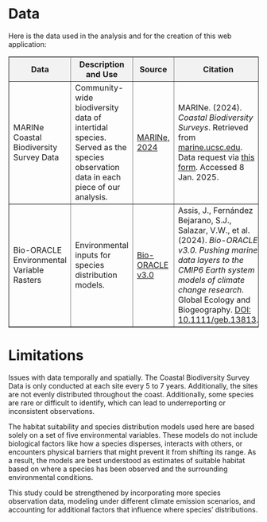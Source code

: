 # Data

Here is the data used in the analysis and for the creation of this web application: 

<table style="width:100%; border-collapse: collapse;" border="1">
  <thead style="background-color: #f2f2f2;">
    <tr>
      <th>Data</th>
      <th>Description and Use</th>
      <th>Source</th>
      <th>Citation</th>
    </tr>
  </thead>
  <tbody>
    <tr>
      <td>MARINe Coastal Biodiversity Survey Data</td>
      <td>Community-wide biodiversity data of intertidal species. Served as the species observation data in each piece of our analysis.</td>
      <td><a href="https://marine.ucsc.edu/overview/index.html" target="_blank">MARINe, 2024</a></td>
      <td>MARINe. (2024). <em>Coastal Biodiversity Surveys</em>. Retrieved from <a href="https://marine.ucsc.edu/overview/index.html" target="_blank">marine.ucsc.edu</a>. Data request via <a href="https://marine.ucsc.edu/contact/data-request-form" target="_blank">this form</a>. Accessed 8 Jan. 2025.</td>
    </tr>
    <tr>
      <td>Bio-ORACLE Environmental Variable Rasters</td>
      <td>Environmental inputs for species distribution models.</td>
      <td><a href="https://www.bio-oracle.org/index.php" target="_blank">Bio-ORACLE v3.0</a></td>
      <td>Assis, J., Fernández Bejarano, S.J., Salazar, V.W., et al. (2024). <em>Bio-ORACLE v3.0. Pushing marine data layers to the CMIP6 Earth system models of climate change research</em>. Global Ecology and Biogeography. <a href="https://doi.org/10.1111/geb.13813" target="_blank">DOI: 10.1111/geb.13813</a>.</td>
    </tr>
  </tbody>
</table>

# Limitations 

Issues with data temporally and spatially. The Coastal Biodiversity Survey Data is only conducted at each site every 5 to 7 years. Additionally, the sites are not evenly distributed throughout the coast. Additionally, some species are rare or difficult to identify, which can lead to underreporting or inconsistent observations.

The habitat suitability and species distribution models used here are based solely on a set of five environmental variables. These models do not include biological factors like how a species disperses, interacts with others, or encounters physical barriers that might prevent it from shifting its range. As a result, the models are best understood as estimates of suitable habitat based on where a species has been observed and the surrounding environmental conditions.

This study could be strengthened by incorporating more species observation data, modeling under different climate emission scenarios, and accounting for additional factors that influence where species’ distributions.


